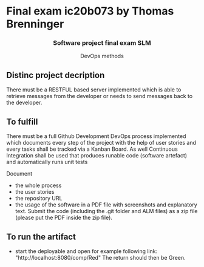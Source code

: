# Final exam ic20b073 by Thomas Brenninger

<h3 align="center">Software project final exam SLM</h3>

<p align="center">DevOps methods</p>

## Distinc project decription
There must be a RESTFUL based server implemented which is able to retrieve messages from 
the developer or needs to send messages back to the developer.


## To fulfill
There must be a full Github Development DevOps process implemented which documents every step of the project with the help of
user stories and every tasks shall be tracked via a Kanban Board. 
As well Continuous Integration shall be used that produces runable code  (software artefact) and automatically runs unit tests

Document
- the whole process
- the user stories
- the repository URL
- the usage of the software
  in a PDF file with screenshots and explanatory text. Submit the code (including the .git folder
  and ALM files) as a zip file (please put the PDF inside the zip file).

## To run the artifact

* start the deployable and open for example following link: "http://localhost:8080/comp/Red"
The return should then be Green.
